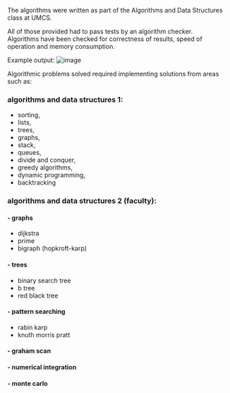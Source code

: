 The algorithms were written as part of the Algorithms and Data Structures class at UMCS. 

All of those provided had to pass tests by an algorithm checker.   
Algorithms have been checked for correctness of results, speed of operation and memory consumption.

Example output:
![image](https://github.com/ppirog/AlgorithmsAndDataStructures/assets/126290295/3cac989d-f97d-4bdb-9d75-73a0af36b607)


Algorithmic problems solved required implementing solutions from areas such as:

### algorithms and data structures 1:
- sorting, 
- lists,
- trees,
- graphs,
- stack,
- queues,
- divide and conquer,
- greedy algorithms,
- dynamic programming,
- backtracking


### algorithms and data structures 2 (faculty): 
#### - graphs
- dijkstra
- prime
- bigraph (hopkroft-karp)
#### - trees  
- binary search tree
- b tree
- red black tree
#### - pattern searching 
- rabin karp
- knuth morris pratt
#### - graham scan
#### - numerical integration
#### - monte carlo 
